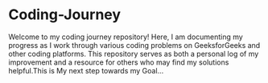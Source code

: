 # Coding-Journey
Welcome to my coding journey repository! Here, I am documenting my progress as I work through various coding problems on GeeksforGeeks and other coding platforms. This repository serves as both a personal log of my improvement and a resource for others who may find my solutions helpful.This is My next step towards my Goal...
